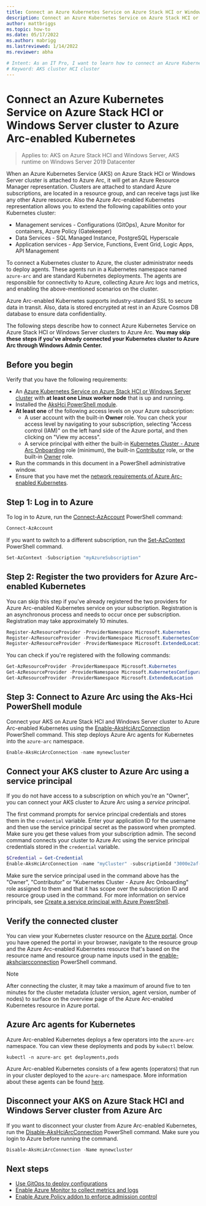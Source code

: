 ```yaml
---
title: Connect an Azure Kubernetes Service on Azure Stack HCI or Windows Server cluster to Azure Arc-enabled Kubernetes
description: Connect an Azure Kubernetes Service on Azure Stack HCI or Windows Server cluster to Azure Arc-enabled Kubernetes
author: mattbriggs
ms.topic: how-to
ms.date: 05/17/2022
ms.author: mabrigg 
ms.lastreviewed: 1/14/2022
ms.reviewer: abha

# Intent: As an IT Pro, I want to learn how to connect an Azure Kubernetes Stack HCI cluster to Azure Arc-enabled Kubernetes so I can extend those capabilities to my Kubernetes clusters.
# Keyword: AKS cluster HCI cluster
---
```


# Connect an Azure Kubernetes Service on Azure Stack HCI or Windows Server cluster to Azure Arc-enabled Kubernetes

> Applies to: AKS on Azure Stack HCI and Windows Server, AKS runtime on Windows Server 2019 Datacenter

When an Azure Kubernetes Service (AKS) on Azure Stack HCI or Windows Server cluster is attached to Azure Arc, it will get an Azure Resource Manager representation. Clusters are attached to standard Azure subscriptions, are located in a resource group, and can receive tags just like any other Azure resource. Also the Azure Arc-enabled Kubernetes representation allows you to extend the following capabilities onto your Kubernetes cluster:

* Management services - Configurations (GitOps), Azure Monitor for containers, Azure Policy (Gatekeeper)
* Data Services - SQL Managed Instance, PostgreSQL Hyperscale
* Application services - App Service, Functions, Event Grid, Logic Apps, API Management

To connect a Kubernetes cluster to Azure, the cluster administrator needs to deploy agents. These agents run in a Kubernetes namespace named `azure-arc` and are standard Kubernetes deployments. The agents are responsible for connectivity to Azure, collecting Azure Arc logs and metrics, and enabling the above-mentioned scenarios on the cluster.

Azure Arc-enabled Kubernetes supports industry-standard SSL to secure data in transit. Also, data is stored encrypted at rest in an Azure Cosmos DB database to ensure data confidentiality.

The following steps describe how to connect Azure Kubernetes Service on Azure Stack HCI or Windows Server clusters to Azure Arc. **You may skip these steps if you've already connected your Kubernetes cluster to Azure Arc through Windows Admin Center.**

## Before you begin

Verify that you have the following requirements:

* An [Azure Kubernetes Service on Azure Stack HCI or Windows Server cluster](./kubernetes-walkthrough-powershell.md) with **at least one Linux worker node** that is up and running. 
* Installed the [AksHci PowerShell module](./kubernetes-walkthrough-powershell.md#install-the-akshci-powershell-module).
* **At least one** of the following access levels on your Azure subscription:
   - A user account with the built-in **Owner** role. You can check your access level by navigating to your subscription, selecting "Access control (IAM)" on the left hand side of the Azure portal, and then clicking on "View my access".
   - A service principal with either the built-in [Kubernetes Cluster - Azure Arc Onboarding](/azure/role-based-access-control/built-in-roles#kubernetes-cluster---azure-arc-onboarding) role (minimum), the built-in [Contributor](/azure/role-based-access-control/built-in-roles#contributor) role, or the built-in [Owner](/azure/role-based-access-control/built-in-roles#owner) role. 
* Run the commands in this document in a PowerShell administrative window.
* Ensure that you have met the [network requirements of Azure Arc-enabled Kubernetes](/azure/azure-arc/kubernetes/quickstart-connect-cluster?tabs=azure-cli#meet-network-requirements).

## Step 1: Log in to Azure

To log in to Azure, run the [Connect-AzAccount](/powershell/module/az.accounts/connect-azaccount) PowerShell command: 

```powershell
Connect-AzAccount
```

If you want to switch to a different subscription, run the [Set-AzContext](/powershell/module/az.accounts/set-azcontext?view=azps-5.9.0&preserve-view=true) PowerShell command.
```powershell
Set-AzContext -Subscription "myAzureSubscription"
```

## Step 2: Register the two providers for Azure Arc-enabled Kubernetes

You can skip this step if you've already registered the two providers for Azure Arc-enabled Kubernetes service on your subscription. Registration is an asynchronous process and needs to occur once per subscription. Registration may take approximately 10 minutes. 

```PowerShell
Register-AzResourceProvider -ProviderNamespace Microsoft.Kubernetes
Register-AzResourceProvider -ProviderNamespace Microsoft.KubernetesConfiguration
Register-AzResourceProvider -ProviderNamespace Microsoft.ExtendedLocation
```

You can check if you're registered with the following commands:

```powershell
Get-AzResourceProvider -ProviderNamespace Microsoft.Kubernetes
Get-AzResourceProvider -ProviderNamespace Microsoft.KubernetesConfiguration
Get-AzResourceProvider -ProviderNamespace Microsoft.ExtendedLocation
```

## Step 3: Connect to Azure Arc using the Aks-Hci PowerShell module

Connect your AKS on Azure Stack HCI and Windows Server cluster to Azure Arc-enabled Kubernetes using the [Enable-AksHciArcConnection](./reference/ps/enable-akshciarcconnection.md) PowerShell command. This step deploys Azure Arc agents for Kubernetes into the `azure-arc` namespace.

```PowerShell
Enable-AksHciArcConnection -name mynewcluster 
```

## Connect your AKS cluster to Azure Arc using a service principal

If you do not have access to a subscription on which you're an "Owner", you can connect your AKS cluster to Azure Arc using a *service principal*.

The first command prompts for service principal credentials and stores them in the `credential` variable. Enter your application ID for the username and then use the service principal secret as the password when prompted. Make sure you get these values from your subscription admin. The second command connects your cluster to Azure Arc using the service principal credentials stored in the `credential` variable. 

```powershell
$Credential = Get-Credential
Enable-AksHciArcConnection -name "myCluster" -subscriptionId "3000e2af-000-46d9-0000-4bdb12000000" -resourceGroup "myAzureResourceGroup" -credential $Credential -tenantId "xxxx-xxxx-xxxx-xxxx" -location "eastus"
```

Make sure the service principal used in the command above has the "Owner", "Contributor" or "Kubernetes Cluster - Azure Arc Onboarding" role assigned to them and that it has scope over the subscription ID and resource group used in the command. For more information on service principals, see [Create a service principal with Azure PowerShell](/powershell/azure/create-azure-service-principal-azureps?view=azps-5.9.0&preserve-view=true#create-a-service-principal).

## Verify the connected cluster

You can view your Kubernetes cluster resource on the [Azure portal](https://portal.azure.com/). Once you have opened the portal in your browser, navigate to the resource group and the Azure Arc-enabled Kubernetes resource that's based on the resource name and resource group name inputs used in the [enable-akshciarcconnection](./reference/ps/enable-akshciarcconnection.md) PowerShell command.

> [!NOTE]
> After connecting the cluster, it may take a maximum of around five to ten minutes for the cluster metadata (cluster version, agent version, number of nodes) to surface on the overview page of the Azure Arc-enabled Kubernetes resource in Azure portal.

## Azure Arc agents for Kubernetes

Azure Arc-enabled Kubernetes deploys a few operators into the `azure-arc` namespace. You can view these deployments and pods by `kubectl` below. 

```console
kubectl -n azure-arc get deployments,pods
```

Azure Arc-enabled Kubernetes consists of a few agents (operators) that run in your cluster deployed to the `azure-arc` namespace. More information about these agents can be found [here](/azure/azure-arc/kubernetes/conceptual-agent-overview).

## Disconnect your AKS on Azure Stack HCI and Windows Server cluster from Azure Arc

If you want to disconnect your cluster from Azure Arc-enabled Kubernetes, run the [Disable-AksHciArcConnection](./reference/ps/disable-akshciarcconnection.md) PowerShell command. Make sure you login to Azure before running the command.

```powershell
Disable-AksHciArcConnection -Name mynewcluster
```

## Next steps

* [Use GitOps to deploy configurations](/azure/azure-arc/kubernetes/tutorial-use-gitops-connected-cluster)
* [Enable Azure Monitor to collect metrics and logs](/azure/azure-monitor/containers/container-insights-enable-arc-enabled-clusters?toc=/azure/azure-arc/kubernetes/toc.json)
* [Enable Azure Policy addon to enforce admission control](/azure/governance/policy/concepts/policy-for-kubernetes?toc=/azure/azure-arc/kubernetes/toc.json)
